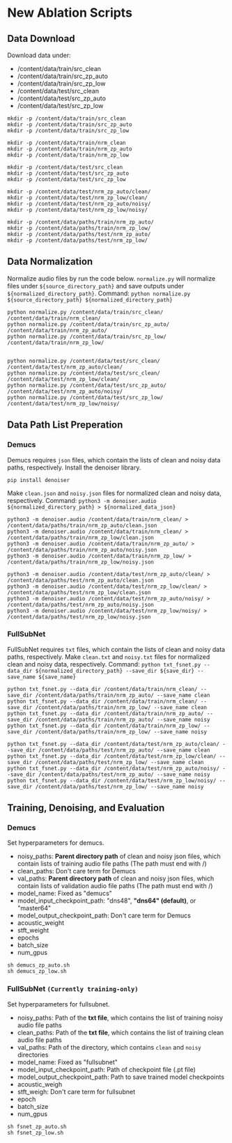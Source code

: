 # New Ablation Scripts
## Data Download
Download data under:
- /content/data/train/src_clean
- /content/data/train/src_zp_auto
- /content/data/train/src_zp_low
- /content/data/test/src_clean
- /content/data/test/src_zp_auto
- /content/data/test/src_zp_low
```
mkdir -p /content/data/train/src_clean 
mkdir -p /content/data/train/src_zp_auto
mkdir -p /content/data/train/src_zp_low

mkdir -p /content/data/train/nrm_clean 
mkdir -p /content/data/train/nrm_zp_auto
mkdir -p /content/data/train/nrm_zp_low

mkdir -p /content/data/test/src_clean
mkdir -p /content/data/test/src_zp_auto
mkdir -p /content/data/test/src_zp_low

mkdir -p /content/data/test/nrm_zp_auto/clean/
mkdir -p /content/data/test/nrm_zp_low/clean/
mkdir -p /content/data/test/nrm_zp_auto/noisy/
mkdir -p /content/data/test/nrm_zp_low/noisy/

mkdir -p /content/data/paths/train/nrm_zp_auto/
mkdir -p /content/data/paths/train/nrm_zp_low/
mkdir -p /content/data/paths/test/nrm_zp_auto/
mkdir -p /content/data/paths/test/nrm_zp_low/
```

## Data Normalization
Normalize audio files by run the code below.
`normalize.py` will normalize files under `${source_directory_path}` and save outputs under `${normalized_directory_path}`.
Command: `python normalize.py ${source_directory_path} ${normalized_directory_path}`
```
python normalize.py /content/data/train/src_clean/ /content/data/train/nrm_clean/
python normalize.py /content/data/train/src_zp_auto/ /content/data/train/nrm_zp_auto/
python normalize.py /content/data/train/src_zp_low/ /content/data/train/nrm_zp_low/


python normalize.py /content/data/test/src_clean/ /content/data/test/nrm_zp_auto/clean/
python normalize.py /content/data/test/src_clean/ /content/data/test/nrm_zp_low/clean/
python normalize.py /content/data/test/src_zp_auto/ /content/data/test/nrm_zp_auto/noisy/
python normalize.py /content/data/test/src_zp_low/ /content/data/test/nrm_zp_low/noisy/
```
## Data Path List Preperation
### Demucs
Demucs requires `json` files, which contain the lists of clean and noisy data paths, respectively.
Install the denoiser library.
```
pip install denoiser
```
Make `clean.json` and `noisy.json` files for normalized clean and noisy data, respectively.
Command: `python3 -m denoiser.audio ${normalized_directory_path} > ${normalized_data_json}`
```
python3 -m denoiser.audio /content/data/train/nrm_clean/ > /content/data/paths/train/nrm_zp_auto/clean.json
python3 -m denoiser.audio /content/data/train/nrm_clean/ > /content/data/paths/train/nrm_zp_low/clean.json
python3 -m denoiser.audio /content/data/train/nrm_zp_auto/ > /content/data/paths/train/nrm_zp_auto/noisy.json
python3 -m denoiser.audio /content/data/train/nrm_zp_low/ > /content/data/paths/train/nrm_zp_low/noisy.json

python3 -m denoiser.audio /content/data/test/nrm_zp_auto/clean/ > /content/data/paths/test/nrm_zp_auto/clean.json
python3 -m denoiser.audio /content/data/test/nrm_zp_low/clean/ > /content/data/paths/test/nrm_zp_low/clean.json
python3 -m denoiser.audio /content/data/test/nrm_zp_auto/noisy/ > /content/data/paths/test/nrm_zp_auto/noisy.json
python3 -m denoiser.audio /content/data/test/nrm_zp_low/noisy/ > /content/data/paths/test/nrm_zp_low/noisy.json
```
### FullSubNet
FullSubNet requires `txt` files, which contain the lists of clean and noisy data paths, respectively.
Make `clean.txt` and `noisy.txt` files for normalized clean and noisy data, respectively.
Command: `python txt_fsnet.py --data_dir ${normalized_directory_path} --save_dir ${save_dir} --save_name ${save_name}`
```
python txt_fsnet.py --data_dir /content/data/train/nrm_clean/ --save_dir /content/data/paths/train/nrm_zp_auto/ --save_name clean
python txt_fsnet.py --data_dir /content/data/train/nrm_clean/ --save_dir /content/data/paths/train/nrm_zp_low/ --save_name clean
python txt_fsnet.py --data_dir /content/data/train/nrm_zp_auto/ --save_dir /content/data/paths/train/nrm_zp_auto/ --save_name noisy
python txt_fsnet.py --data_dir /content/data/train/nrm_zp_low/ --save_dir /content/data/paths/train/nrm_zp_low/ --save_name noisy

python txt_fsnet.py --data_dir /content/data/test/nrm_zp_auto/clean/ --save_dir /content/data/paths/test/nrm_zp_auto/ --save_name clean
python txt_fsnet.py --data_dir /content/data/test/nrm_zp_low/clean/ --save_dir /content/data/paths/test/nrm_zp_low/ --save_name clean
python txt_fsnet.py --data_dir /content/data/test/nrm_zp_auto/noisy/ --save_dir /content/data/paths/test/nrm_zp_auto/ --save_name noisy
python txt_fsnet.py --data_dir /content/data/test/nrm_zp_low/noisy/ --save_dir /content/data/paths/test/nrm_zp_low/ --save_name noisy
```

## Training, Denoising, and Evaluation 
### Demucs
Set hyperparameters for demucs.
- noisy_paths: **Parent directory path** of clean and noisy json files, which contain lists of training audio file paths (The path must end with /)
- clean_paths: Don't care term for Demucs
- val_paths: **Parent directory path** of clean and noisy json files, which contain lists of validation audio file paths (The path must end with /)
- model_name: Fixed as "demucs"
- model_input_checkpoint_path: "dns48", **"dns64" (default)**, or "master64"
- model_output_checkpoint_path: Don't care term for Demucs
- acoustic_weight
- stft_weight
- epochs
- batch_size
- num_gpus
```
sh demucs_zp_auto.sh
sh demucs_zp_low.sh
```
### FullSubNet `(Currently training-only)`
Set hyperparameters for fullsubnet.
- noisy_paths: Path of the **txt file**, which contains the list of training noisy audio file paths  
- clean_paths: Path of the **txt file**, which contains the list of training clean audio file paths  
- val_paths: Path of the directory, which contains `clean` and `noisy` directories
- model_name: Fixed as "fullsubnet"
- model_input_checkpoint_path: Path of checkpoint file (.pt file)
- model_output_checkpoint_path: Path to save trained model checkpoints
- acoustic_weigh
- stft_weigh: Don't care term for fullsubnet
- epoch
- batch_size
- num_gpus
```
sh fsnet_zp_auto.sh
sh fsnet_zp_low.sh
```





<!--

# Prerequisite
Run cells in `Demucs_Denooiser_Training_Example.ipynb` and `FullSubNet_Denoiser_Training_Example.ipynb` to get the baseline codes (Demucs and FullSubNet) and pre-trained eGeMAPS estimator.

# DATASET
mkdir train
mkdir test

## Clean
### Train data (1/3)
wget -q https://cmu.box.com/shared/static/2c8wabvnh10j4izz4t5jv4ewt9xmotxd --content-disposition --show-progress
unzip -q src_clean.zip  -d train/
### Test data 
wget -q https://cmu.box.com/shared/static/z6f1iz3nic2d31zxnix3bn4ge7lz69p1 --content-disposition --show-progress
unzip -q src_clean.zip.1  -d test/

## Low denoising (denoising OFF)
### Train data (1/3)
wget -q https://cmu.box.com/shared/static/dve4yqo2cdfnn8lpp6mo8vddkxac3x2z --content-disposition --show-progress
unzip -q src_zm_phone_relay_low.zip  -d train/
### Test data 
wget -q https://cmu.box.com/shared/static/w45x9viyn6ugif32qa7vjvzi99onjhe1 --content-disposition --show-progress
unzip -q src_zm_phone_relay_low.zip.1  -d test/

## Auto denoising (denoising ON)
### Train data (1/3)
wget -q https://cmu.box.com/shared/static/65seuub7gwbhlphkdphk8b44sugojqa8 --content-disposition --show-progress
unzip -q src_zm_phone_relay_auto.zip  -d train/
### Test data 
wget -q https://cmu.box.com/shared/static/m05ovewmx0hdcpx5uzsorn8f8ec74br2 --content-disposition --show-progress
unzip -q src_zm_phone_relay_auto.zip.1  -d test/


## Data 
unzip -q 400-800-clean-noisy.zip -d new_data/
unzip -q 400-800-zpa.zip -d new_data/
unzip -q 400-800-zpl.zip -d new_data/

unzip -q 800-1200-zpa.zip -d new_data/
unzip -q 800-1200-zpl.zip -d new_data/
unzip -q 800-1200.zip  -d new_data/


## Data normalization

mkdir -p train/nrm_clean train/nrm_zm_phone_relay_low
mkdir -p test/nrm_clean test/nrm_zm_phone_relay_low

python normalize.py new_data/train/src_clean new_data/train/nrm_clean
python normalize.py new_data/train/src_noisy new_data/train/nrm_noisy
python normalize.py new_data/train/src_zp_low new_data/train/nrm_zp_low
python normalize.py new_data/train/src_zp_auto new_data/train/nrm_zp_auto

python normalize.py test/src_clean test/nrm_clean
python normalize.py test/src_zm_phone_relay_auto test/nrm_zm_phone_relay_auto
python normalize.py test/src_zm_phone_relay_low test/nrm_zm_phone_relay_low


## Validation dataset
rm -rf test/no_reverb/clean test/no_reverb/noisy
mkdir -p test/no_reverb/clean test/no_reverb/noisy
cd test/
cp -r nrm_clean/ clean/
cp -r nrm_zm_phone_relay_low/ noisy/
mv clean/ no_reverb/
mv noisy/ no_reverb/



# Evaluate BASELINE !!!
mkdir -p result/fullsubnet/nrm/baseline/low/
mkdir -p result/fullsubnet/nrm/baseline/auto/

python /content/TAPLoss-master/FullSubNet/recipes/dns_interspeech_2020/inference.py \
  -C /content/TAPLoss-master/FullSubNet/recipes/dns_interspeech_2020/fullsubnet/test_low.toml \
  -M /content/fullsubnet_best_model_58epochs.tar \
  -O result/fullsubnet/nrm/baseline/low/
  
python /content/TAPLoss-master/FullSubNet/recipes/dns_interspeech_2020/inference.py \
  -C /content/TAPLoss-master/FullSubNet/recipes/dns_interspeech_2020/fullsubnet/test_auto.toml \
  -M /content/fullsubnet_best_model_58epochs.tar \
  -O result/fullsubnet/nrm/baseline/auto/
  

python eval_metric.py --save_name denoised_fsnet_baseline_nrm_low --save_dir ./ --clean_dir test/nrm_clean/ --noisy_dir result/fullsubnet/nrm/baseline/low/
python eval_metric.py --save_name denoised_fsnet_baseline_nrm_auto --save_dir ./ --clean_dir test/nrm_clean/ --noisy_dir result/fullsubnet/nrm/baseline/auto/





# Run fine-tuning ()
## Set Configuration
python set_fsnet_finetune_train_cfg.py
## Train
torchrun --standalone --nnodes=1 --nproc_per_node=1 /content/TAPLoss-master/FullSubNet/recipes/dns_interspeech_2020/train.py -C /content/TAPLoss-master/FullSubNet/recipes/dns_interspeech_2020/fullsubnet/finetune_newdata_lr00001.toml -P /content/fullsubnet_best_model_58epochs.tar

## Validation (Choose the best model using tensorboard)
zip -q logs_finetune.zip -r /home/yunyangz/Documents/FullSubNet/code/FullSubNet/EXPs/finetune_newdata_lr00001/logs/*
tensorboard --logdir logs

python /content/TAPLoss-master/FullSubNet/recipes/dns_interspeech_2020/inference.py \
  -C /content/TAPLoss-master/FullSubNet/recipes/dns_interspeech_2020/fullsubnet/test_low.toml \
  -M [?] \
  -O result/fullsubnet/nrm/finetune/


## Test (low)
### Set Configuration
python set_fsnet_test_cfg.py

### Inference (One GPU is used by default)
mkdir -p result/fullsubnet/nrm/finetune/

python /content/TAPLoss-master/FullSubNet/recipes/dns_interspeech_2020/inference.py \
  -C /content/TAPLoss-master/FullSubNet/recipes/dns_interspeech_2020/fullsubnet/test_low.toml \
  -M [?] \
  -O result/fullsubnet/nrm/finetune/

### save results
cd result/fullsubnet/nrm/finetune/
zip -q denoised_fsnet_finetune_nrm_low.zip enhanced_0000/*



# Run fine-tuning (TapLoss)
## Set Configuration
python set_fsnet_taploss_train_cfg.py
## Train 
torchrun --standalone --nnodes=1 --nproc_per_node=1 /content/TAPLoss-master/FullSubNet/recipes/dns_interspeech_2020/train.py -C /content/TAPLoss-master/FullSubNet/recipes/dns_interspeech_2020/fullsubnet/taploss_newdata_005_lr00001.toml -P /content/fullsubnet_best_model_58epochs.tar

## Validation (Choose the best model using tensorboard)
zip logs_taploss_newdata_01_lr00001.zip -r /home/yunyangz/Documents/FullSubNet/code/FullSubNet/EXPs/taploss_newdata_05_lr00001/logs/*

tensorboard --logdir logs

## Test (low)
### Set Configuration
python set_fsnet_test_low_cfg.py

### Inference (One GPU is used by default)
mkdir -p result/fullsubnet/nrm/taploss/low/

python /content/TAPLoss-master/FullSubNet/recipes/dns_interspeech_2020/inference.py \
  -C /content/TAPLoss-master/FullSubNet/recipes/dns_interspeech_2020/fullsubnet/test_low.toml \
  -M /home/yunyangz/Documents/FullSubNet/code/FullSubNet/EXPs/taploss_train_003/checkpoints/model_0100.pth \
  -O result/fullsubnet/nrm/taploss/low/

### save results
cd result/fullsubnet/nrm/taploss/low/
zip -q /home/GMS/02_IDL-project/denoised_fsnet_taploss_nrm_low.zip enhanced_0000/*


## Test (auto)
### Set Configuration
python set_fsnet_test_auto_cfg.py

### Inference (One GPU is used by default)
mkdir -p result/fullsubnet/nrm/taploss/auto/

python /content/TAPLoss-master/FullSubNet/recipes/dns_interspeech_2020/inference.py \
  -C /content/TAPLoss-master/FullSubNet/recipes/dns_interspeech_2020/fullsubnet/test_auto.toml \
  -M /home/yunyangz/Documents/FullSubNet/code/FullSubNet/EXPs/custom_train/checkpoints/model_0030.pth \
  -O result/fullsubnet/nrm/taploss/auto/

### save results
cd result/fullsubnet/nrm/taploss/auto/
zip -q /home/GMS/02_IDL-project/denoised_fsnet_taploss_nrm_auto.zip enhanced_0000/*

-->